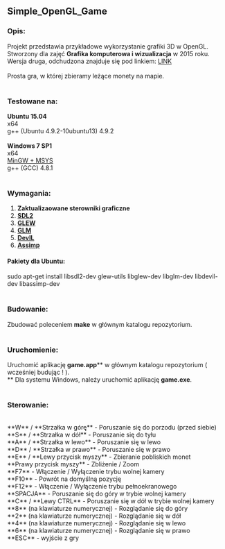 ## Simple_OpenGL_Game

### Opis:

Projekt przedstawia przykładowe wykorzystanie grafiki 3D w OpenGL.</br>
Stworzony dla zajęć **Grafika komputerowa i wizualizacja** w 2015 roku.</br>
Wersja druga, odchudzona znajduje się pod linkiem: [LINK](https://github.com/kaczla/Simple_OpenGL_Slim)
</br>
</br>
Prosta gra, w której zbieramy leżące monety na mapie.
</br>
</br>

### Testowane na:

**Ubuntu 15.04**
</br>
x64
</br>
g++ (Ubuntu 4.9.2-10ubuntu13) 4.9.2
</br>
</br>
**Windows 7 SP1**
</br>
x64
</br>
[MinGW + MSYS](http://www.mingw.org/)
</br>
g++ (GCC) 4.8.1
</br>
</br>

### Wymagania:

1) **Zaktualizaowane sterowniki graficzne**</br>
2) **[SDL2](https://www.libsdl.org)**</br>
3) **[GLEW](http://www.glew.sourceforge.net)**</br>
4) **[GLM](http://www.glm.g-truc.net)**</br>
5) **[DevIL](http://www.openil.sourceforge.net)**</br>
6) **[Assimp](http://assimp.sourceforge.net)**</br>

#### Pakiety dla Ubuntu:
sudo apt-get install libsdl2-dev glew-utils libglew-dev libglm-dev libdevil-dev libassimp-dev
</br>
</br>

### Budowanie:

Zbudować poleceniem **make** w głównym katalogu repozytorium.
</br>
</br>

### Uruchomienie:

Uruchomić aplikację **game.app**\*\* w głównym katalogu repozytorium ( wcześniej budując ! ).
</br>
\*\* Dla systemu Windows, należy uruchomić aplikację **game.exe**.
</br>
</br>

### Sterowanie:
</br>
**W** / **Strzałka w górę** - Poruszanie się do porzodu (przed siebie)
</br>
**S** / **Strzałka w dół** - Poruszanie się do tyłu
</br>
**A** / **Strzałka w lewo** - Poruszanie się w lewo
</br>
**D** / **Strzałka w prawo** - Poruszanie się w prawo
</br>
**E** / **Lewy przycisk myszy** - Zbieranie pobliskich monet
</br>
**Prawy przycisk myszy** - Zbliżenie / Zoom
</br>
**F7** - Włączenie / Wyłączenie trybu wolnej kamery
</br>
**F10** - Powrót na domyślną pozycję
</br>
**F12** - Włączenie / Wyłączenie trybu pełnoekranowego
</br>
**SPACJA** - Poruszanie się do góry w trybie wolnej kamery
</br>
**C** / **Lewy CTRL** - Poruszanie się w dół w trybie wolnej kamery
</br>
**8** (na klawiaturze numerycznej) - Rozglądanie się do góry
</br>
**2** (na klawiaturze numerycznej) - Rozglądanie się w dół
</br>
**4** (na klawiaturze numerycznej) - Rozglądanie się w lewo
</br>
**6** (na klawiaturze numerycznej) - Rozglądanie się w prawo
</br>
**ESC** - wyjście z gry
</br>
</br>
